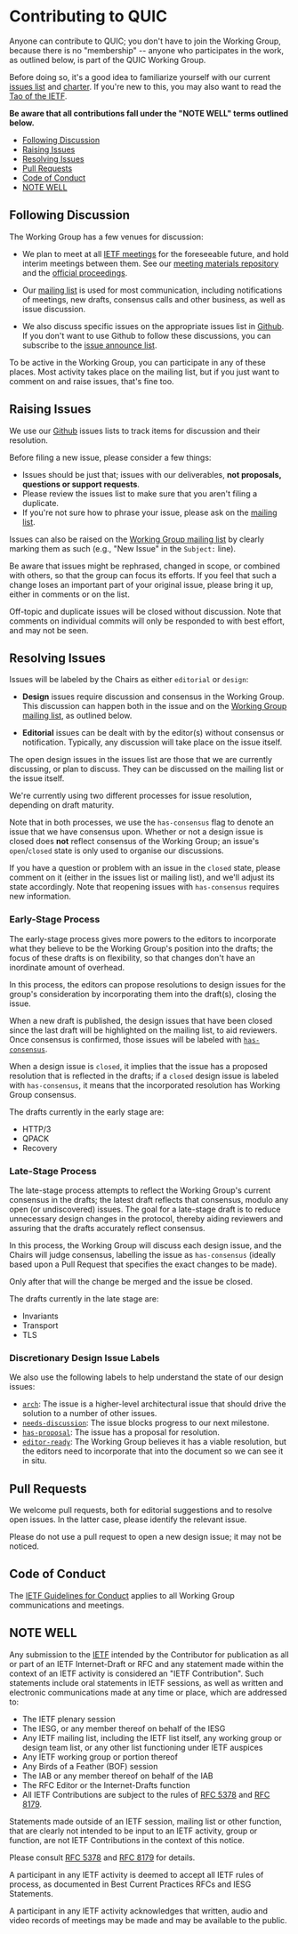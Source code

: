# Contributing to QUIC

Anyone can contribute to QUIC; you don't have to join the Working Group, because there is no "membership" -- anyone who participates in the work, as outlined below, is part of the QUIC Working Group.

Before doing so, it's a good idea to familiarize yourself with our current [issues list](https://github.com/quicwg/base-drafts/issues) and [charter](https://datatracker.ietf.org/wg/quic/about/). If you're
new to this, you may also want to read the [Tao of the IETF](https://www.ietf.org/tao.html).

**Be aware that all contributions fall under the "NOTE WELL" terms outlined below.**


<!-- START doctoc generated TOC please keep comment here to allow auto update -->
<!-- DON'T EDIT THIS SECTION, INSTEAD RE-RUN doctoc TO UPDATE -->


- [Following Discussion](#following-discussion)
- [Raising Issues](#raising-issues)
- [Resolving Issues](#resolving-issues)
- [Pull Requests](#pull-requests)
- [Code of Conduct](#code-of-conduct)
- [NOTE WELL](#note-well)

<!-- END doctoc generated TOC please keep comment here to allow auto update -->


## Following Discussion

The Working Group has a few venues for discussion:

* We plan to meet at all [IETF meetings](https://www.ietf.org/meeting/) for the foreseeable future, and hold interim meetings between them. See our [meeting materials repository](https://github.com/quicwg/wg-materials) and the [official proceedings](https://datatracker.ietf.org/wg/quic/meetings/).

* Our [mailing list](https://www.ietf.org/mailman/listinfo/quic) is used for most communication, including notifications of meetings, new drafts, consensus calls and other business, as well as issue discussion.

* We also discuss specific issues on the appropriate issues list in [Github](https://github.com/quicwg/). If you don't want to use Github to follow these discussions, you can subscribe to the [issue announce list](https://www.ietf.org/mailman/listinfo/quic-issues).

To be active in the Working Group, you can participate in any of these places. Most activity takes
place on the mailing list, but if you just want to comment on and raise issues, that's fine too.


## Raising Issues

We use our [Github](https://github.com/quicwg/) issues lists to track items for discussion and
their resolution.

Before filing a new issue, please consider a few things:

* Issues should be just that; issues with our deliverables, **not proposals, questions or support requests**.
* Please review the issues list to make sure that you aren't filing a duplicate.
* If you're not sure how to phrase your issue, please ask on the [mailing list](https://www.ietf.org/mailman/listinfo/quic).

Issues can also be raised on the [Working Group mailing
list](https://www.ietf.org/mailman/listinfo/quic) by clearly marking them as such (e.g., "New
Issue" in the `Subject:` line).

Be aware that issues might be rephrased, changed in scope, or combined with others, so that the
group can focus its efforts. If you feel that such a change loses an important part of your
original issue, please bring it up, either in comments or on the list.

Off-topic and duplicate issues will be closed without discussion. Note that comments on individual
commits will only be responded to with best effort, and may not be seen.


## Resolving Issues

Issues will be labeled by the Chairs as either `editorial` or `design`:

* **Design** issues require discussion and consensus in the Working Group. This discussion can happen both in the issue and on the [Working Group mailing list](https://www.ietf.org/mailman/listinfo/quic), as outlined below.

* **Editorial** issues can be dealt with by the editor(s) without consensus or notification. Typically, any discussion will take place on the issue itself.

The open design issues in the issues list are those that we are currently discussing, or plan to discuss. They can be discussed on the mailing list or the issue itself.

We're currently using two different processes for issue resolution, depending on draft maturity.

Note that in both processes, we use the `has-consensus` flag to denote an issue that we have consensus upon. Whether or not a design issue is closed does **not** reflect consensus of the Working Group; an issue's `open`/`closed` state is only used to organise our discussions.

If you have a question or problem with an issue in the `closed` state, please comment on it (either in the issues list or mailing list), and we'll adjust its state accordingly. Note that reopening issues with `has-consensus` requires new information.


### Early-Stage Process

The early-stage process gives more powers to the editors to incorporate what they believe to be the Working Group's position into the drafts; the focus of these drafts is on flexibility, so that changes don't have an inordinate amount of overhead.

In this process, the editors can propose resolutions to design issues for the group's consideration by incorporating them into the draft(s), closing the issue.

When a new draft is published, the design issues that have been closed since the last draft will be highlighted on the mailing list, to aid reviewers. Once consensus is confirmed, those issues will be labeled with [`has-consensus`](https://github.com/quicwg/base-drafts/issues?utf8=✓&q=label%3Ahas-consensus%20).

When a design issue is `closed`, it implies that the issue has a proposed resolution that is reflected in the drafts; if a `closed` design issue is labeled with `has-consensus`, it means that the incorporated resolution has Working Group consensus.

The drafts currently in the early stage are:

* HTTP/3
* QPACK
* Recovery


### Late-Stage Process

The late-stage process attempts to reflect the Working Group's current consensus in the drafts; the latest draft reflects that consensus, modulo any open (or undiscovered) issues. The goal for a late-stage draft is to reduce unnecessary design changes in the protocol, thereby aiding reviewers and assuring that the drafts accurately reflect consensus.

In this process, the Working Group will discuss each design issue, and the Chairs will judge consensus, labelling the issue as `has-consensus` (ideally based upon a Pull Request that specifies the exact changes to be made).

Only after that will the change be merged and the issue be closed.

The drafts currently in the late stage are:

* Invariants
* Transport
* TLS


### Discretionary Design Issue Labels

We also use the following labels to help understand the state of our design issues:

* [`arch`](https://github.com/quicwg/base-drafts/labels/arch): The issue is a higher-level architectural issue that should drive the solution to a number of other issues.
* [`needs-discussion`](https://github.com/quicwg/base-drafts/labels/needs-discussion): The issue blocks progress to our next milestone.
* [`has-proposal`](https://github.com/quicwg/base-drafts/labels/has-proposal): The issue has a proposal for resolution.
* [`editor-ready`](https://github.com/quicwg/base-drafts/labels/editor-ready): The Working Group believes it has a viable resolution, but the editors need to incorporate that into the document so we can see it in situ.


## Pull Requests

We welcome pull requests, both for editorial suggestions and to resolve open issues. In the latter
case, please identify the relevant issue.

Please do not use a pull request to open a new design issue; it may not be noticed.


## Code of Conduct

The [IETF Guidelines for Conduct](https://tools.ietf.org/html/rfc7154) applies to all Working Group
communications and meetings.


## NOTE WELL

Any submission to the [IETF](https://www.ietf.org/) intended by the Contributor for publication as
all or part of an IETF Internet-Draft or RFC and any statement made within the context of an IETF
activity is considered an "IETF Contribution". Such statements include oral statements in IETF
sessions, as well as written and electronic communications made at any time or place, which are
addressed to:

 * The IETF plenary session
 * The IESG, or any member thereof on behalf of the IESG
 * Any IETF mailing list, including the IETF list itself, any working group
   or design team list, or any other list functioning under IETF auspices
 * Any IETF working group or portion thereof
 * Any Birds of a Feather (BOF) session
 * The IAB or any member thereof on behalf of the IAB
 * The RFC Editor or the Internet-Drafts function
 * All IETF Contributions are subject to the rules of
   [RFC 5378](https://tools.ietf.org/html/rfc5378) and
   [RFC 8179](https://tools.ietf.org/html/rfc8179).

Statements made outside of an IETF session, mailing list or other function, that are clearly not
intended to be input to an IETF activity, group or function, are not IETF Contributions in the
context of this notice.

Please consult [RFC 5378](https://tools.ietf.org/html/rfc5378) and [RFC 8179](https://tools.ietf.org/html/rfc8179) for details.

A participant in any IETF activity is deemed to accept all IETF rules of process, as documented in
Best Current Practices RFCs and IESG Statements.

A participant in any IETF activity acknowledges that written, audio and video records of meetings
may be made and may be available to the public.
